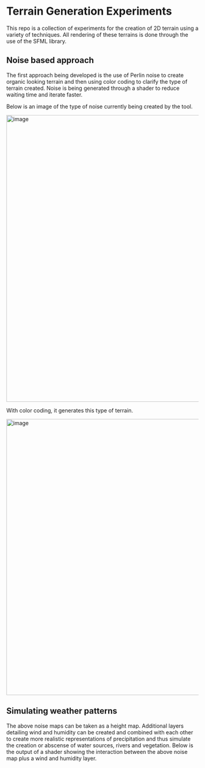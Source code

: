 # Terrain Generation Experiments

This repo is a collection of experiments for the creation of 2D terrain using a variety of techniques. All rendering of these terrains is done through the use of the SFML library.

## Noise based approach

The first approach being developed is the use of Perlin noise to create organic looking terrain and then using color coding to clarify the type of terrain created. Noise is being generated through a shader to reduce waiting time and iterate faster.

Below is an image of the type of noise currently being created by the tool.

<img width="1073" height="751" alt="image" src="https://github.com/user-attachments/assets/0bda68ee-b2a1-40a7-9e1c-7b84884fe5b8" />

With color coding, it generates this type of terrain.

<img width="1086" height="723" alt="image" src="https://github.com/user-attachments/assets/7e8b3c32-7794-485e-9199-72baada1b243" />

## Simulating weather patterns

The above noise maps can be taken as a height map. Additional layers detailing wind and humidity can be created and combined with each other to create more realistic representations of precipitation and thus simulate the creation or abscense of water sources, rivers and vegetation. Below is the output of a shader showing the interaction between the above noise map plus a wind and humidity layer.
